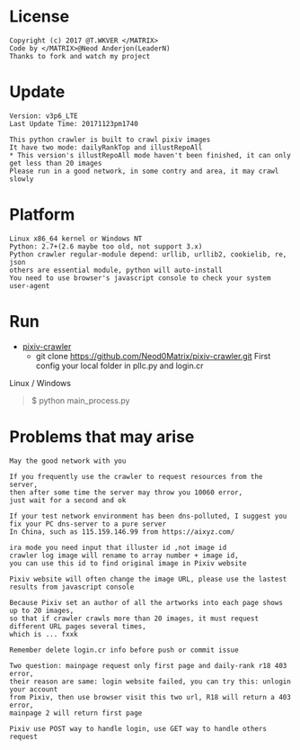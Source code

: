 License
======
    
    Copyright (c) 2017 @T.WKVER </MATRIX>
    Code by </MATRIX>@Neod Anderjon(LeaderN)
    Thanks to fork and watch my project

Update
======

    Version: v3p6_LTE 
    Last Update Time: 20171123pm1740
    
    This python crawler is built to crawl pixiv images
    It have two mode: dailyRankTop and illustRepoAll 
    * This version's illustRepoAll mode haven't been finished, it can only get less than 20 images
    Please run in a good network, in some contry and area, it may crawl slowly

Platform
======

    Linux x86_64 kernel or Windows NT
    Python: 2.7+(2.6 maybe too old, not support 3.x)
    Python crawler regular-module depend: urllib, urllib2, cookielib, re, json
    others are essential module, python will auto-install
    You need to use browser's javascript console to check your system user-agent

Run
======

- [pixiv-crawler](https://github.com/Neod0Matrix/pixiv-crawler)
    * git clone https://github.com/Neod0Matrix/pixiv-crawler.git
    First config your local folder in pllc.py and login.cr

Linux / Windows
> $ python main_process.py

Problems that may arise
======

    May the good network with you

    If you frequently use the crawler to request resources from the server, 
    then after some time the server may throw you 10060 error, 
    just wait for a second and ok
    
    If your test network environment has been dns-polluted, I suggest you 
    fix your PC dns-server to a pure server
    In China, such as 115.159.146.99 from https://aixyz.com/
    
    ira mode you need input that illuster id ,not image id
    crawler log image will rename to array number + image id, 
    you can use this id to find original image in Pixiv website
    
    Pixiv website will often change the image URL, please use the lastest results from javascript console
    
    Because Pixiv set an author of all the artworks into each page shows up to 20 images, 
    so that if crawler crawls more than 20 images, it must request different URL pages several times, 
    which is ... fxxk
    
    Remember delete login.cr info before push or commit issue
    
    Two question: mainpage request only first page and daily-rank r18 403 error,
    their reason are same: login website failed, you can try this: unlogin your account 
    from Pixiv, then use browser visit this two url, R18 will return a 403 error, 
    mainpage 2 will return first page
    
    Pixiv use POST way to handle login, use GET way to handle others request
    

